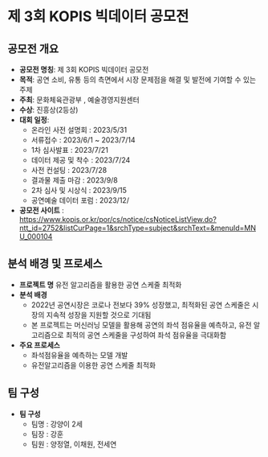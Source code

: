# 제 3회 KOPIS 빅데이터 공모전

## 공모전 개요
  - <b>공모전 명칭</b>: 제 3회 KOPIS 빅데이터 공모전
  - <b>목적</b>: 공연 소비, 유통 등의 측면에서 시장 문제점을 해결 및 발전에 기여할 수 있는 주제
  - <b>주최</b>: 문화체육관광부 , 예술경영지원센터
  - <b>수상</b>: 진흥상(2등상)
  - <b>대회 일정</b>:
    - 온라인 사전 설명회 : 2023/5/31
    - 서류접수 : 2023/6/1 ~ 2023/7/14 
    - 1차 심사발표 : 2023/7/21
    - 데이터 제공 및 착수 : 2023/7/24
    - 사전 컨설팅 : 2023/7/28
    - 결과물 제출 마감 : 2023/9/8
    - 2차 심사 및 시상식 : 2023/9/15
    - 공연예술 데이터 포럼 : 2023/12/ 
  - <b>공모전 사이트</b> : https://www.kopis.or.kr/por/cs/notice/csNoticeListView.do?ntt_id=2752&listCurPage=1&srchType=subject&srchText=&menuId=MNU_000104

## 분석 배경 및 프로세스
- <b>프로젝트 명</b>
유전 알고리즘을 활용한 공연 스케줄 최적화
- <b>분석 배경</b>
  - 2022년 공연시장은 코로나 전보다 39% 성장했고, 최적화된 공연 스케줄은 시장의 지속적 성장을 지원할 것으로 기대됨
  - 본 프로젝트는 머신러닝 모델을 활용해 공연의 좌석 점유율을 예측하고, 유전 알고리즘으로 최적의 공연 스케줄을 구성하여 좌석 점유율을 극대화함
- <b>주요 프로세스</b>
  - 좌석점유율을 예측하는 모델 개발
  - 유전알고리즘을 이용한 공연 스케줄 최적화
 
## 팀 구성
- <b>팀 구성</b>
  - 팀명 : 강양이 2세
  - 팀장 : 강훈
  - 팀원 : 양정열, 이채원, 전세연
